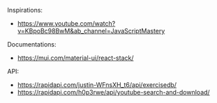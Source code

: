 Inspirations:
- https://www.youtube.com/watch?v=KBpoBc98BwM&ab_channel=JavaScriptMastery

Documentations:
- https://mui.com/material-ui/react-stack/

API:
- https://rapidapi.com/justin-WFnsXH_t6/api/exercisedb/
- https://rapidapi.com/h0p3rwe/api/youtube-search-and-download/